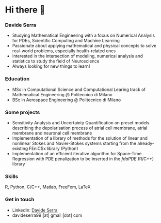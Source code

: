 # Hi there 👋

### Davide Serra
- Studying Mathematical Engineering with a focus on Numerical Analysis for PDEs, Scientific Computing and Machine Learning
- Passionate about applying mathematical and physical concepts to solve real-world problems, especially health-related ones
- Interested in the intersection of modeling, numerical analysis and statistics to study the field of Neuroscience
- Always looking for new things to learn!


### Education
- MSc in Computational Science and Computational Learing track of Mathematical Engineering @ Politecnico di Milano
- BSc in Aerospace Engineering @ Politecnico di Milano

### Some projects
- Sensitivity Analysis and Uncertainty Quantification on preset models describing the
depolarisation process of atrial cell membrane, atrial membrane and neuronal cell membrane
- Implementation of a library of methods for the solution of linear and nonlinear
Stokes and Navier-Stokes systems starting from the already-existing FEniCSx library (Python)
- Implementation of an efficient iterative algorithm for Space-Time Regression with PDE penalization to be inserted
in the _fdaPDE_ (R/C++) library

### Skills
R, Python, C/C++, Matlab, FreeFem, LaTeX

### Get in touch
- LinkedIn: <a href="https://www.linkedin.com/in/tuonome](https://www.linkedin.com/in/davide-serra-1b2181276?">Davide Serra</a>
- davideserra99 [at] gmail [dot] com


<!--
**davidesserra/davidesserra** is a ✨ _special_ ✨ repository because its `README.md` (this file) appears on your GitHub profile.

Here are some ideas to get you started:

- 🔭 I’m currently working on ...
- 🌱 I’m currently learning ...
- 👯 I’m looking to collaborate on ...
- 🤔 I’m looking for help with ...
- 💬 Ask me about ...
- 📫 How to reach me: ...
- 😄 Pronouns: ...
- ⚡ Fun fact: ...
-->
